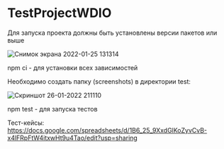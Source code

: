# TestProjectWDIO

Для запуска проекта должны быть установлены версии пакетов или выше

![Снимок экрана 2022-01-25 131314](https://user-images.githubusercontent.com/52196281/151200763-d8caacb8-fdb3-49f7-9919-ff33c8e6ce85.png)

npm ci - для установки всех зависимостей

Необходимо создать папку (screenshots) в директории test:

![Скриншот 26-01-2022 211110](https://user-images.githubusercontent.com/52196281/151201237-f2b8ce4d-801b-45bf-bd41-d6de643c1a6a.jpg)

npm test - для запуска тестов

Тест-кейсы: https://docs.google.com/spreadsheets/d/1B6_25_9XxdGlKoZyvCvB-x4lFRpFtW4itxwHt9u4Tao/edit?usp=sharing
